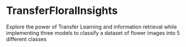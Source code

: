 # TransferFloralInsights
Explore the power of Transfer Learning and information retrieval while implementing three models to classify a dataset of flower images into 5 different classes

